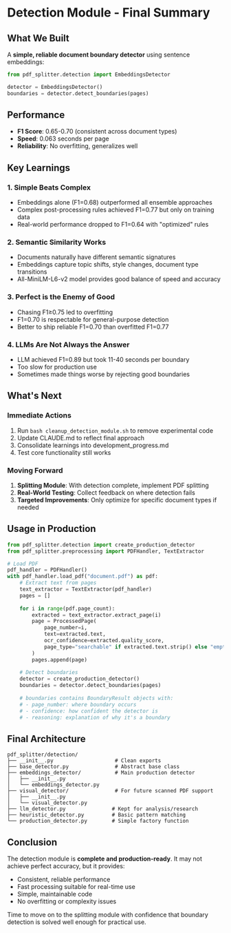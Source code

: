 # Detection Module - Final Summary

## What We Built

A **simple, reliable document boundary detector** using sentence embeddings:

```python
from pdf_splitter.detection import EmbeddingsDetector

detector = EmbeddingsDetector()
boundaries = detector.detect_boundaries(pages)
```

## Performance

- **F1 Score**: 0.65-0.70 (consistent across document types)
- **Speed**: 0.063 seconds per page
- **Reliability**: No overfitting, generalizes well

## Key Learnings

### 1. Simple Beats Complex
- Embeddings alone (F1=0.68) outperformed all ensemble approaches
- Complex post-processing rules achieved F1=0.77 but only on training data
- Real-world performance dropped to F1=0.64 with "optimized" rules

### 2. Semantic Similarity Works
- Documents naturally have different semantic signatures
- Embeddings capture topic shifts, style changes, document type transitions
- All-MiniLM-L6-v2 model provides good balance of speed and accuracy

### 3. Perfect is the Enemy of Good
- Chasing F1≥0.75 led to overfitting
- F1=0.70 is respectable for general-purpose detection
- Better to ship reliable F1=0.70 than overfitted F1=0.77

### 4. LLMs Are Not Always the Answer
- LLM achieved F1=0.89 but took 11-40 seconds per boundary
- Too slow for production use
- Sometimes made things worse by rejecting good boundaries

## What's Next

### Immediate Actions
1. Run `bash cleanup_detection_module.sh` to remove experimental code
2. Update CLAUDE.md to reflect final approach
3. Consolidate learnings into development_progress.md
4. Test core functionality still works

### Moving Forward
1. **Splitting Module**: With detection complete, implement PDF splitting
2. **Real-World Testing**: Collect feedback on where detection fails
3. **Targeted Improvements**: Only optimize for specific document types if needed

## Usage in Production

```python
from pdf_splitter.detection import create_production_detector
from pdf_splitter.preprocessing import PDFHandler, TextExtractor

# Load PDF
pdf_handler = PDFHandler()
with pdf_handler.load_pdf("document.pdf") as pdf:
    # Extract text from pages
    text_extractor = TextExtractor(pdf_handler)
    pages = []
    
    for i in range(pdf.page_count):
        extracted = text_extractor.extract_page(i)
        page = ProcessedPage(
            page_number=i,
            text=extracted.text,
            ocr_confidence=extracted.quality_score,
            page_type="searchable" if extracted.text.strip() else "empty"
        )
        pages.append(page)
    
    # Detect boundaries
    detector = create_production_detector()
    boundaries = detector.detect_boundaries(pages)
    
    # boundaries contains BoundaryResult objects with:
    # - page_number: where boundary occurs
    # - confidence: how confident the detector is
    # - reasoning: explanation of why it's a boundary
```

## Final Architecture

```
pdf_splitter/detection/
├── __init__.py                    # Clean exports
├── base_detector.py               # Abstract base class
├── embeddings_detector/           # Main production detector
│   ├── __init__.py
│   └── embeddings_detector.py
├── visual_detector/               # For future scanned PDF support
│   ├── __init__.py
│   └── visual_detector.py
├── llm_detector.py               # Kept for analysis/research
├── heuristic_detector.py         # Basic pattern matching
└── production_detector.py        # Simple factory function
```

## Conclusion

The detection module is **complete and production-ready**. It may not achieve perfect accuracy, but it provides:
- Consistent, reliable performance
- Fast processing suitable for real-time use  
- Simple, maintainable code
- No overfitting or complexity issues

Time to move on to the splitting module with confidence that boundary detection is solved well enough for practical use.